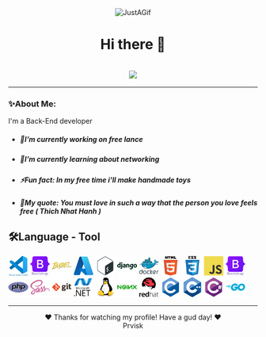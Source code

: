 <div align="center" id="header">
  <img src="https://media0.giphy.com/media/v1.Y2lkPTc5MGI3NjExb21jNDBrMHpuaThseHRxNTVhNGxiOHAxazJ2amo3bHJ4b2hjM29lMCZlcD12MV9pbnRlcm5hbF9naWZfYnlfaWQmY3Q9cw/gjrYDwbjnK8x36xZIO/giphy.gif" alt="JustAGif" width="150">
</div>

<div align="center">
  <h1> Hi there 👋 </h1>
  <div id="badge">
    <img src="https://komarev.com/ghpvc/?username=prvisk&style=for-the-badge&color=blue" alt=""/>
  </div>
</div>
<div align="center">
  <img src="https://media.giphy.com/media/v1.Y2lkPTc5MGI3NjExbHpsYjA5NjM0Nm84b3lhOWd4ZHN1bDhtbHA4YnlndXFueHVyYjFwMyZlcD12MV9pbnRlcm5hbF9naWZfYnlfaWQmY3Q9cw/AKjT5kDZMK4wsPXJPk/giphy.gif">
</div>
<hr>
<div>
  <h3>✨About Me:</h3>
  <p>I'm a Back-End developer</p>
  <ul>
    <li><h5>🔭I’m currently working on free lance</h5></li>
    <li><h5>🌱I’m currently learning about networking</h5></li>
    <li><h5>⚡Fun fact: In my free time i'll make handmade toys</h5></li>
    <li><h5>🐻My quote: You must love in such a way that the person you love feels free ( Thich Nhat Hanh )</h5></li>
  </ul>
</div>
<div>
  <h2>🛠️Language - Tool</h2>
  <div>
    <img src="https://github.com/devicons/devicon/blob/master/icons/vscode/vscode-original-wordmark.svg" height="40px" width="40px"> <!--VSCODE-->
    <img src="https://github.com/devicons/devicon/blob/master/icons/bootstrap/bootstrap-original-wordmark.svg" height="40px" width="40px"><!--Bootstrap-Original-->
    <img src="https://github.com/devicons/devicon/blob/master/icons/babel/babel-original.svg" height="40px" width="40px"> <!--Babel-->
    <img src="https://github.com/devicons/devicon/blob/master/icons/azure/azure-original.svg" height="40px" width="40px"> <!--Azure-->
    <img src="https://github.com/devicons/devicon/blob/master/icons/bash/bash-original.svg" height="40px" width="40px"> <!--Bash-->
    <img src="https://github.com/devicons/devicon/blob/master/icons/django/django-plain-wordmark.svg" height="40px" width="40px"> <!--Django-->
    <img src="https://github.com/devicons/devicon/blob/master/icons/docker/docker-original-wordmark.svg" height="40px" width="40px"> <!--Docker-->
    <img src="https://github.com/devicons/devicon/blob/master/icons/html5/html5-original-wordmark.svg" height="40px" width="40px"> <!--HTML-->
    <img src="https://github.com/devicons/devicon/blob/master/icons/css3/css3-original-wordmark.svg" height="40px" width="40px"> <!--CSS-->
    <img src="https://github.com/devicons/devicon/blob/master/icons/javascript/javascript-original.svg" height="40px" width="40px"> <!--JS-->
    <img src="https://github.com/devicons/devicon/blob/master/icons/bootstrap/bootstrap-original-wordmark.svg" height="40px" width="40px"><!--Bootstrap-Original-->
    <img src="https://github.com/devicons/devicon/blob/master/icons/php/php-original.svg" height="40px" width="40px"> <!--PHP-->
    <img src="https://github.com/devicons/devicon/blob/master/icons/sass/sass-original.svg" height="40px" width="40px"> <!--SASS-->
    <img src="https://github.com/devicons/devicon/blob/master/icons/git/git-original-wordmark.svg" height="40px" width="40px"> <!--GIT-->
    <img src="https://github.com/devicons/devicon/blob/master/icons/dot-net/dot-net-original-wordmark.svg" height="40px" width="40px"> <!--.NET-->
    <img src="https://github.com/devicons/devicon/blob/master/icons/linux/linux-original.svg" height="40px" width="40px"> <!--Linux-->
    <img src="https://github.com/devicons/devicon/blob/master/icons/nginx/nginx-original.svg" height="40px" width="40px"> <!--Nginx-->
    <img src="https://github.com/devicons/devicon/blob/master/icons/redhat/redhat-original-wordmark.svg" height="40px" width="40px"> <!--RedHat-->
    <img src="https://github.com/devicons/devicon/blob/master/icons/c/c-original.svg" height="40px" width="40px"> <!--C-->
    <img src="https://github.com/devicons/devicon/blob/master/icons/cplusplus/cplusplus-original.svg" height="40px" width="40px"> <!--C++-->
    <img src="https://github.com/devicons/devicon/blob/master/icons/csharp/csharp-original.svg" height="40px" width="40px"> <!--C#-->
    <img src="https://github.com/devicons/devicon/blob/master/icons/go/go-original-wordmark.svg" height="40px" width="40px"> <!--GO-->
  </div>
</div>
<hr>
<div align="center">
  <p>
    ❤️ Thanks for watching my profile! Have a gud day! ❤️
    <br>
    Prvisk
  </p>
</div>

